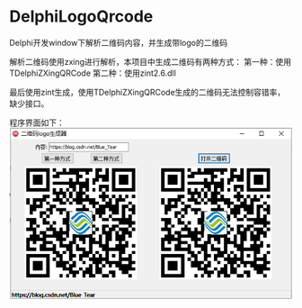 # DelphiLogoQrcode
Delphi开发window下解析二维码内容，并生成带logo的二维码

解析二维码使用zxing进行解析，本项目中生成二维码有两种方式：
第一种：使用TDelphiZXingQRCode
第二种：使用zint2.6.dll

最后使用zint生成，使用TDelphiZXingQRCode生成的二维码无法控制容错率，缺少接口。

程序界面如下：
![Image text](https://github.com/TonyCMCC/DelphiLogoQrcode/blob/master/ui.png)

